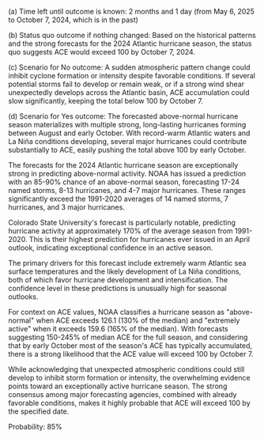 (a) Time left until outcome is known: 2 months and 1 day (from May 6, 2025 to October 7, 2024, which is in the past)

(b) Status quo outcome if nothing changed: Based on the historical patterns and the strong forecasts for the 2024 Atlantic hurricane season, the status quo suggests ACE would exceed 100 by October 7, 2024.

(c) Scenario for No outcome: A sudden atmospheric pattern change could inhibit cyclone formation or intensity despite favorable conditions. If several potential storms fail to develop or remain weak, or if a strong wind shear unexpectedly develops across the Atlantic basin, ACE accumulation could slow significantly, keeping the total below 100 by October 7.

(d) Scenario for Yes outcome: The forecasted above-normal hurricane season materializes with multiple strong, long-lasting hurricanes forming between August and early October. With record-warm Atlantic waters and La Niña conditions developing, several major hurricanes could contribute substantially to ACE, easily pushing the total above 100 by early October.

The forecasts for the 2024 Atlantic hurricane season are exceptionally strong in predicting above-normal activity. NOAA has issued a prediction with an 85-90% chance of an above-normal season, forecasting 17-24 named storms, 8-13 hurricanes, and 4-7 major hurricanes. These ranges significantly exceed the 1991-2020 averages of 14 named storms, 7 hurricanes, and 3 major hurricanes.

Colorado State University's forecast is particularly notable, predicting hurricane activity at approximately 170% of the average season from 1991-2020. This is their highest prediction for hurricanes ever issued in an April outlook, indicating exceptional confidence in an active season.

The primary drivers for this forecast include extremely warm Atlantic sea surface temperatures and the likely development of La Niña conditions, both of which favor hurricane development and intensification. The confidence level in these predictions is unusually high for seasonal outlooks.

For context on ACE values, NOAA classifies a hurricane season as "above-normal" when ACE exceeds 126.1 (130% of the median) and "extremely active" when it exceeds 159.6 (165% of the median). With forecasts suggesting 150-245% of median ACE for the full season, and considering that by early October most of the season's ACE has typically accumulated, there is a strong likelihood that the ACE value will exceed 100 by October 7.

While acknowledging that unexpected atmospheric conditions could still develop to inhibit storm formation or intensity, the overwhelming evidence points toward an exceptionally active hurricane season. The strong consensus among major forecasting agencies, combined with already favorable conditions, makes it highly probable that ACE will exceed 100 by the specified date.

Probability: 85%